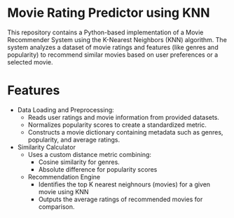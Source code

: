 # Movie Rating Predictor using KNN 
This repository contains a Python-based implementation of a Movie Recommender System using the K-Nearest Neighbors (KNN) algorithm. The system analyzes a dataset of movie ratings and features (like genres and popularity) to recommend similar movies based on user preferences or a selected movie.

# Features
- Data Loading and Preprocessing:
  -  Reads user ratings and movie information from provided datasets.
  -  Normalizes popularity scores to create a standardized metric.
  -  Constructs a movie dictionary containing metadata such as genres, popularity, and average ratings.
- Similarity Calculator
  - Uses a custom distance metric combining:
    - Cosine similarity for genres.
    - Absolute difference for popularity scores
  - Recommendation Engine
    - Identifies the top K nearest neighnours (movies) for a given movie using KNN
    - Outputs the average ratings of recommended movies for comparison.
